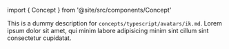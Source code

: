 import { Concept } from '@site/src/components/Concept'

<Concept
  title = "Inverse Kinematics"
  kind  = "Advanced"
  block = {true}>
This is a dummy description for `concepts/typescript/avatars/ik.md`.
Lorem ipsum dolor sit amet, qui minim labore adipisicing minim sint cillum sint consectetur cupidatat.  
</Concept>

